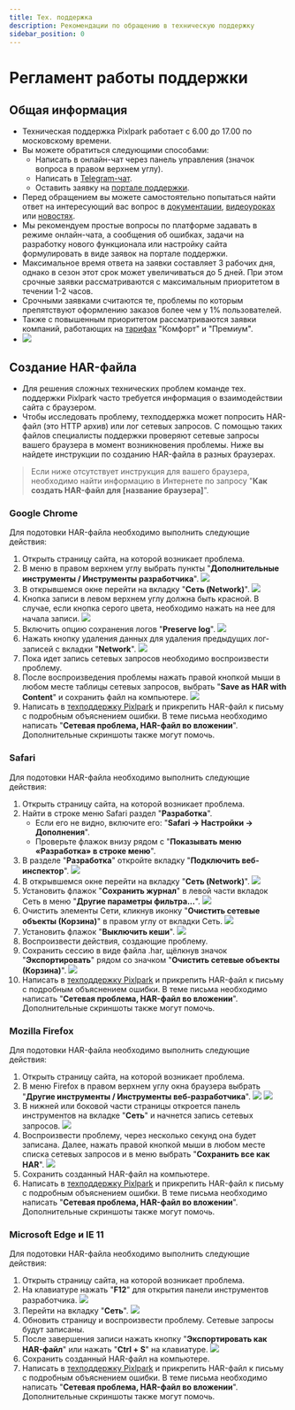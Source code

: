 ```yaml
---
title: Тех. поддержка
description: Рекомендации по обращению в техническую поддержку
sidebar_position: 0
---
```


# Регламент работы поддержки
## Общая информация
* Техническая поддержка Pixlpark работает с 6.00 до 17.00 по московскому времени.
* Вы можете обратиться следующими способами:
    + Написать в онлайн-чат через панель управления (значок вопроса в правом верхнем углу).
    + Написать в [Telegram-чат](https://t.me/PixlparkSupportBot).
    + Оставить заявку на [портале поддержки](http://support.pixlpark.ru/). 
* Перед обращением вы можете самостоятельно попытаться найти ответ на интересующий вас вопрос в [документации](https://docs.pixlpark.ru/), [видеоуроках](https://www.youtube.com/@pixlpark/videos) или [новостях](https://pixlpark.ru/news).
* Мы рекомендуем простые вопросы по платформе задавать в режиме онлайн-чата, а сообщения об ошибках, задачи на разработку нового функционала или настройку сайта формулировать в виде заявок на портале поддержки.
* Максимальное время ответа на заявки составляет 3 рабочих дня, однако в сезон этот срок может увеличиваться до 5 дней. При этом срочные заявки рассматриваются с максимальным приоритетом в течении 1-2 часов.
* Срочными заявками считаются те, проблемы по которым препятствуют оформлению заказов более чем у 1% пользователей.
* Также с повышенным приоритетом рассматриваются заявки компаний, работающих на [тарифах](https://pixlpark.ru/plans) "Комфорт" и "Премиум".
* ![](../_media/misc/admin-support.png)

## Создание HAR-файла
* Для решения сложных технических проблем команде тех. поддержки Pixlpark часто требуется информация о взаимодействии сайта с браузером.
* Чтобы исследовать проблему, техподдержка может попросить HAR-файл (это HTTP архив) или лог сетевых запросов. С помощью таких файлов специалисты поддержки проверяют сетевые запросы вашего браузера в момент возникновения проблемы. Ниже вы найдете инструкции по созданию HAR-файла в разных браузерах.
> Если ниже отсутствует инструкция для вашего браузера, необходимо найти информацию в Интернете по запросу "__Как создать HAR-файл для [название браузера]__".

### Google Chrome
Для подотовки HAR-файла необходимо выполнить следующие действия:
1. Открыть страницу сайта, на которой возникает проблема.
2. В меню в правом верхнем углу выбрать пункты "__Дополнительные инструменты / Инструменты разработчика__".
![](../_media/misc/har_chrome-01.png)
3. В открывшемся окне перейти на вкладку "__Сеть (Network)__".
![](../_media/misc/har_chrome-02.png)
4. Кнопка записи в левом верхнем углу должна быть красной. В случае, если кнопка серого цвета, необходимо нажать на нее для начала записи.
![](../_media/misc/har_chrome-03.png)
5. Включить опцию сохранения логов "__Preserve log__".
![](../_media/misc/har_chrome-04.png)
6. Нажать кнопку удаления данных для удаления предыдущих лог-записей с вкладки "__Network__".
![](../_media/misc/har_chrome-05.png)
7. Пока идет запись сетевых запросов необходимо воспроизвести проблему.
8. После воспроизведения проблемы нажать правой кнопкой мыши в любом месте таблицы сетевых запросов, выбрать "__Save as HAR with Content__" и сохранить файл на компьютере.
![](../_media/misc/har_chrome-06.png)
9. Написать в [техподдержку Pixlpark](http://support.pixlpark.ru/) и прикрепить HAR-файл к письму с подробным объяснением ошибки. В теме письма необходимо написать "__Сетевая проблема, HAR-файл во вложении__". Дополнительные скриншоты также могут помочь.

### Safari
Для подотовки HAR-файла необходимо выполнить следующие действия:
1. Открыть страницу сайта, на которой возникает проблема.
2. Найти в строке меню Safari раздел "__Разработка__".
    + Если его не видно, включите его: "__Safari → Настройки → Дополнения__".
    + Проверьте флажок внизу рядом с "__Показывать меню «Разработка» в строке меню__".
3. В разделе "__Разработка__" откройте вкладку "__Подключить веб-инспектор__".
![](../_media/misc/har_safari-01.png)
4. В открывшемся окне перейти на вкладку "__Сеть (Network)__".
![](../_media/misc/har_safari-02.png)
5. Установить флажок "__Сохранить журнал__" в левой части вкладок Сеть в меню "__Другие параметры фильтра...__".
![](../_media/misc/har_safari-03.png)
6. Очистить элементы Сети, кликнув иконку "__Очистить сетевые объекты (Корзина)__" в правом углу от вкладки Сеть.
![](../_media/misc/har_safari-04.png)
7. Установить флажок "__Выключить кеши__".
![](../_media/misc/har_safari-05.png)
8. Воспроизвести действия, создающие проблему.
9. Сохранить сессию в виде файла .har, щёлкнув значок "__Экспортировать__" рядом со значком "__Очистить сетевые объекты (Корзина)__".
![](../_media/misc/har_safari-06.png)
10. Написать в [техподдержку Pixlpark](http://support.pixlpark.ru/) и прикрепить HAR-файл к письму с подробным объяснением ошибки. В теме письма необходимо написать "__Сетевая проблема, HAR-файл во вложении__". Дополнительные скриншоты также могут помочь.

### Mozilla Firefox
Для подотовки HAR-файла необходимо выполнить следующие действия:
1. Открыть страницу сайта, на которой возникает проблема.
2. В меню Firefox в правом верхнем углу окна браузера выбрать "__Другие инструменты / Инструменты веб-разработчика__".
![](../_media/misc/har_mozilla-01.png)
![](../_media/misc/har_mozilla-02.png)
3. В нижней или боковой части страницы откроется панель инструментов на вкладке "__Сеть__" и начнется запись сетевых запросов.
![](../_media/misc/har_mozilla-03.png)
4. Воспроизвести проблему, через несколько секунд она будет записана. Далее, нажать правой кнопкой мыши в любом месте списка сетевых запросов и в меню выбрать "__Сохранить все как HAR__".
![](../_media/misc/har_mozilla-04.png)
5. Сохранить созданный HAR-файл на компьютере.
6. Написать в [техподдержку Pixlpark](http://support.pixlpark.ru/) и прикрепить HAR-файл к письму с подробным объяснением ошибки. В теме письма необходимо написать "__Сетевая проблема, HAR-файл во вложении__". Дополнительные скриншоты также могут помочь.

### Microsoft Edge и IE 11
Для подотовки HAR-файла необходимо выполнить следующие действия:
1. Открыть страницу сайта, на которой возникает проблема.
2. На клавиатуре нажать "__F12__" для открытия панели инструментов разработчика.
![](../_media/misc/har_ie-01.png)
3. Перейти на вкладку "__Сеть__".
![](../_media/misc/har_ie-02.png)
4. Обновить страницу и воспроизвести проблему. Сетевые запросы будут записаны.
5. После завершения записи нажать кнопку "__Экспортировать как HAR-файл__" или нажать "__Ctrl + S__" на клавиатуре.
![](../_media/misc/har_ie-03.png)
6. Сохранить созданный HAR-файл на компьютере.
7. Написать в [техподдержку Pixlpark](http://support.pixlpark.ru/) и прикрепить HAR-файл к письму с подробным объяснением ошибки. В теме письма необходимо написать "__Сетевая проблема, HAR-файл во вложении__". Дополнительные скриншоты также могут помочь.
